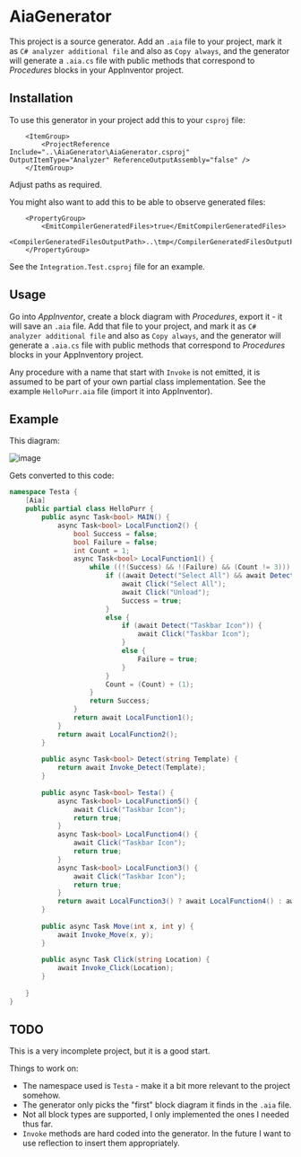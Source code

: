 # AiaGenerator

This project is a source generator. Add an `.aia` file to your project, mark it
as `C# analyzer additional file` and also as `Copy always`, and the generator will
generate a `.aia.cs` file with public methods that correspond to *Procedures* blocks
in your AppInventor project.

## Installation

To use this generator in your project add this to your `csproj` file:

```
    <ItemGroup>
        <ProjectReference Include="..\AiaGenerator\AiaGenerator.csproj" OutputItemType="Analyzer" ReferenceOutputAssembly="false" />
    </ItemGroup>
```

Adjust paths as required.

You might also want to add this to be able to observe generated files:

```
    <PropertyGroup>
        <EmitCompilerGeneratedFiles>true</EmitCompilerGeneratedFiles>
        <CompilerGeneratedFilesOutputPath>..\tmp</CompilerGeneratedFilesOutputPath>
    </PropertyGroup>
```

See the `Integration.Test.csproj` file for an example.

## Usage

Go into *AppInventor*, create a block diagram with *Procedures*, export it - it will save an `.aia` file.
Add that file to your project, and mark it as `C# analyzer additional file` and also as `Copy always`, and
the generator will generate a `.aia.cs` file with public methods that correspond to *Procedures* blocks
in your AppInventory project.

Any procedure with a name that start with `Invoke` is not emitted, it is assumed to be part of your own
partial class implementation. See the example `HelloPurr.aia` file (import it into AppInventor).

## Example

This diagram:

![image](https://github.com/user-attachments/assets/1729ac45-2255-4eee-b0f3-80be22955cc0)

Gets converted to this code:

```csharp
namespace Testa {
    [Aia]
    public partial class HelloPurr {
        public async Task<bool> MAIN() {
            async Task<bool> LocalFunction2() {
                bool Success = false;
                bool Failure = false;
                int Count = 1;
                async Task<bool> LocalFunction1() {
                    while ((!(Success) && !(Failure) && (Count != 3))) {
                        if ((await Detect("Select All") && await Detect("Unload"))) {
                            await Click("Select All");
                            await Click("Unload");
                            Success = true;
                        }
                        else {
                            if (await Detect("Taskbar Icon")) {
                                await Click("Taskbar Icon");
                            }
                            else {
                                Failure = true;
                            }
                        }
                        Count = (Count) + (1);
                    }
                    return Success;
                }
                return await LocalFunction1();
            }
            return await LocalFunction2();
        }
        
        public async Task<bool> Detect(string Template) {
            return await Invoke_Detect(Template);
        }
        
        public async Task<bool> Testa() {
            async Task<bool> LocalFunction5() {
                await Click("Taskbar Icon");
                return true;
            }
            async Task<bool> LocalFunction4() {
                await Click("Taskbar Icon");
                return true;
            }
            async Task<bool> LocalFunction3() {
                await Click("Taskbar Icon");
                return true;
            }
            return await LocalFunction3() ? await LocalFunction4() : await LocalFunction5();
        }
        
        public async Task Move(int x, int y) {
            await Invoke_Move(x, y);
        }
        
        public async Task Click(string Location) {
            await Invoke_Click(Location);
        }
        
    }
}
```

## TODO

This is a very incomplete project, but it is a good start.

Things to work on:

* The namespace used is `Testa` - make it a bit more relevant to the project somehow.
* The generator only picks the "first" block diagram it finds in the `.aia` file.
* Not all block types are supported, I only implemented the ones I needed thus far.
* `Invoke` methods are hard coded into the generator. In the future I want to use reflection to insert them appropriately.
